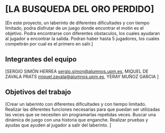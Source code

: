# [LA BUSQUEDA DEL ORO PERDIDO]

[En este proyecto, un laberinto de diferentes dificultades y con tiempo limitado, podra disfrutar de un juego donde
encontrar el motin es el objetivo. Podra encontrarse con diferentes obstaculos, los cuales ayudaran al jugador a encontrar la salida.
Podran haber hasta 5 jugadores, los cuales competirán por cual es el primero en salir.]

## Integrantes del equipo

[SERGIO SIMÓN HERREA sergio.simon@alumnos.upm.es,
 MIQUEL DE ZAVALA PRATS miquel.zavala@alumnos.upm.es,
 YERAY MUÑOZ GARCIA ]

## Objetivos del trabajo

[Crear un laberinto con diferentes dificultades y con tiempo limitado.
 Realizar las diferentes funciones necesarias para que puedan ser utilizadas las veces que se necesiten sin programarlas repetidas veces.
 Buscar una dinámica de juego con una historia que enganche.
 Realizar pruebas y ayudas que ayuden al jugador a salir del laberinto.
 ]
